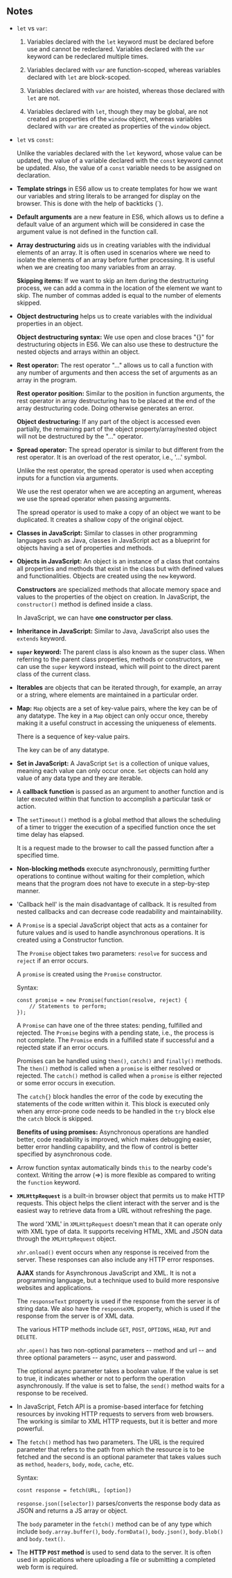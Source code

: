 ## Notes

- `let` vs `var`: 
    
    1. Variables declared with the `let` keyword must be declared before use and cannot be redeclared. Variables declared with the `var` keyword can be redeclared multiple times.

    2. Variables declared with `var` are function-scoped, whereas variables declared with `let` are block-scoped.

    3. Variables declared with `var` are hoisted, whereas those declared with `let` are not.

    4. Variables declared with `let`, though they may be global, are not created as properties of the `window` object, whereas variables declared with `var` are created as properties of the `window` object. 

- `let` vs `const`:

    Unlike the variables declared with the `let` keyword, whose value can be updated, the value of a variable declared with the `const` keyword cannot be updated. Also, the value of a `const` variable needs to be assigned on declaration.  

- **Template strings** in ES6 allow us to create templates for how we want our variables and string literals to be arranged for display on the browser. This is done with the help of backticks (`).  
- **Default arguments** are a new feature in ES6, which allows us to define a default value of an argument which will be considered in case the argument value is not defined in the function call.
- **Array destructuring** aids us in creating variables with the individual elements of an array. It is often used in scenarios where we need to isolate the elements of an array before further processing. It is useful when we are creating too many variables from an array.

    **Skipping items:** If we want to skip an item during the destructuring process, we can add a comma in the location of the element we want to skip. The number of commas added is equal to the number of elements skipped. 
- **Object destructuring** helps us to create variables with the individual properties in an object.

    **Object destructuring syntax:** We use open and close braces "{}" for destructuring objects in ES6. We can also use these to destructure the nested objects and arrays within an object. 

- **Rest operator:**  The rest operator "..." allows us to call a function with any number of arguments and then access the set of arguments as an array in the program. 

    **Rest operator position:** Similar to the position in function arguments, the rest operator in array destructuring has to be placed at the end of the array destructuring code. Doing otherwise generates an error.  

    **Object destructuring:** If any part of the object is accessed even partially, the remaining part of the object property/array/nested object will not be destructured by the "..." operator.  

- **Spread operator:** The spread operator is similar to but different from the rest operator. It is an overload of the rest operator, i.e., '...' symbol.

    Unlike the rest operator, the spread operator is used when accepting inputs for a function via arguments. 

    We use the rest operator when we are accepting an argument, whereas we use the spread operator when passing arguments.

    The spread operator is used to make a copy of an object we want to be duplicated. It creates a shallow copy of the original object. 

- **Classes in JavaScript:** Similar to classes in other programming languages such as Java, classes in JavaScript act as a blueprint for objects having a set of properties and methods.

- **Objects in JavaScript:** An object is an instance of a class that contains all properties and methods that exist in the class but with defined values and functionalities. Objects are created using the `new` keyword.

    **Constructors** are specialized methods that allocate memory space and values to the properties of the object on creation. In JavaScript, the `constructor()` method is defined inside a class.

    In JavaScript, we can have **one constructor per class**.

- **Inheritance in JavaScript:** Similar to Java, JavaScript also uses the `extends` keyword.
- **`super` keyword:** The parent class is also known as the super class. When referring to the parent class properties, methods or constructors, we can use the `super` keyword instead, which will point to the direct parent class of the current class.
- **Iterables** are objects that can be iterated through, for example, an array or a string, where elements are maintained in a particular order. 
- **Map:** `Map` objects are a set of key-value pairs, where the key can be of any datatype. The key in a `Map` object can only occur once, thereby making it a useful construct in accessing the uniqueness of elements. 
    
    There is a sequence of key-value pairs.

    The key can be of any datatype.

- **Set in JavaScript:** A JavaScript `Set` is a collection of unique values, meaning each value can only occur once. `Set` objects can hold any value of any data type and they are iterable.   

- A **callback function** is passed as an argument to another function and is later executed within that function to accomplish a particular task or action.
- The `setTimeout()` method is a global method that allows the scheduling of a timer to trigger the execution of a specified function once the set time delay has elapsed.

    It is a request made to the browser to call the passed function after a specified time.

- **Non-blocking methods**  execute asynchronously, permitting further operations to continue without waiting for their completion, which means that the program does not have to execute in a step-by-step manner. 
- 'Callback hell' is the main disadvantage of callback. It is resulted from nested callbacks and can decrease code readability and maintainability.
- A `Promise` is a special JavaScript object that acts as a container for future values and is used to handle asynchronous operations. It is created using a Constructor function. 

    The `Promise` object takes two parameters: `resolve` for success and `reject` if an error occurs.

    A `promise` is created using the `Promise` constructor.

    Syntax:
    ```
    const promise = new Promise(function(resolve, reject) {
        // Statements to perform;
    });
    ```

    A `Promise` can have one of the three states: pending, fulfilled and rejected. The `Promise` begins with a pending state, i.e., the process is not complete. The `Promise` ends in a fulfilled state if successful and a rejected state if an error occurs.

    Promises can be handled using `then()`, `catch()` and `finally()` methods. The `then()` method is called when a `promise` is either resolved or rejected. The `catch()` method is called when a `promise` is either rejected or some error occurs in execution. 

    The `catch{}` block handles the error of the code by executing the statements of the code written within it. This block is executed only when any error-prone code needs to be handled in the `try` block else the `catch` block is skipped. 

    **Benefits of using promises:** Asynchronous operations are handled better, code readability is improved, which makes debugging easier, better error handling capability, and the flow of control is better specified by asynchronous code. 

- Arrow function syntax automatically binds `this` to the nearby code's context. Writing the arrow (=>) is more flexible as compared to writing the `function` keyword. 
- **`XMLHttpRequest`** is a built-in browser object that permits us to make HTTP requests. This object helps the client interact with the server and is the easiest way to retrieve data from a URL without refreshing the page.

    The word 'XML' in `XMLHttpRequest` doesn't mean that it can operate only with XML type of data. It supports receiving HTML, XML and JSON data through the `XMLHttpRequest` object. 

    `xhr.onload()` event occurs when any response is received from the server. These responses can also include any HTTP error responses. 

    **AJAX** stands for Asynchronous JavaScript and XML. It is not a programming language, but a technique used to build more responsive websites and applications.

    The `responseText` property is used if the response from the server is of string data. We also have the `responseXML` property, which is used if the response from the server is of XML data.

    The various HTTP methods include `GET`, `POST`, `OPTIONS`, `HEAD`, `PUT` and `DELETE`.

    `xhr.open()` has two non-optional parameters -- method and url -- and three optional parameters -- async, user and password.

    The optional async parameter takes a boolean value. If the value is set to true, it indicates whether or not to perform the operation asynchronously. If the value is set to false, the `send()` method waits for a response to be received.

- In JavaScript, Fetch API is a promise-based interface for fetching resources by invoking HTTP requests to servers from web browsers. The working is similar to XML HTTP requests, but it is better and more powerful. 
- The `fetch()` method has two parameters. The URL is the required parameter that refers to the path from which the resource is to be fetched and the second is an optional parameter that takes values such as `method`, `headers`, `body`, `mode`, `cache`, etc.

    Syntax:
    ```
    cosnt response = fetch(URL, [option]) 
    ```

    
    `response.json([selector])` parses/converts the response body data as JSON and returns a JS array or object.

    The `body` parameter in the `fetch()` method can be of any type which include `body.array.buffer()`, `body.formData()`, `body.json()`, `body.blob()` and `body.text()`.

- The **HTTP `POST` method** is used to send data to the server. It is often used in applications where uploading a file or submitting a completed web form is required.
